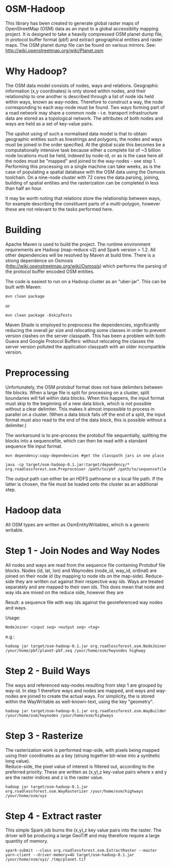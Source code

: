 OSM-Hadoop
==========
This library has been created to generate global raster maps of OpenStreetMap (OSM) data as an input to a global accessiblity mapping project.
It is designed to take a heavily compressed OSM planet dump file, in protocol buffer format (pbf) and extract geographical entities and raster maps.
The OSM planet dump file can be found on various mirrors. See: http://wiki.openstreetmap.org/wiki/Planet.osm

Why Hadoop?
===========
The OSM data model consists of nodes, ways and relations.
Geographic information (x,y coordinates) is only stored within nodes, and their relationship to one another is described through a list of node ids held within ways, known as way-nodes.
Therefore to construct a way, the node corresponding to each way-node must be found. Two ways forming part of a road network may share a common node - i.e. transport infrastructure data are stored as a topological network.
The attributes of both nodes and ways are held as a set of key-value pairs.

The upshot using of such a normalised data model is that to obtain geographic entities such as linestrings and polygons, 
the nodes and ways must be joined in the order specified. At the global scale this becomes be a computationally intensive task because either a complete list of ~3 billion node locations must be held, indexed by node-id, or as is the case here all the nodes must be "mapped" and joined to the way-nodes - see step 1.  
Performing this processing on a single machine can take weeks, as is the case of populating a spatial database with the OSM data using the Osmosis toolchain.  On a nine-node cluster with 72 cores the data parsing, joining, building of spatial entities and the rasterization can be completed in less than half an hour.

It may be worth noting that relations store the relationship between ways, for example describing the constituent parts of a multi-polygon, however these are not relevant to the tasks performed here.


Building
========
Apache Maven is used to build the project. The runtime environment requirements are Hadoop (map-reduce v2) and Spark version > 1.2. All other dependencies will be resolved by Maven at build time.
There is a strong dependence on Osmosis (http://wiki.openstreetmap.org/wiki/Osmosis) which performs the parsing of the protocol buffer encoded OSM entities.

The code is easiest to run on a Hadoop cluster as an "uber-jar".  This can be built with Maven:

```
mvn clean package 
```

or

```
mvn clean package -DskipTests
```

Maven Shade is employed to preprocess the dependencies, significantly reducing the overall jar size and relocating some classes in order to prevent version clashes on the server classpath. 
This has been a problem with both Guava and Google Protocol Buffers: without relocating the classes the server version polluted the application classpath with an older incompatible version.


Preprocessing
=============

Unfortunately, the OSM protobuf format does not have delimiters between file blocks. 
When a large file is split for processing on a cluster, split boundaries will fall within data blocks. 
When this happens, the input format must skip to the beginning of a new data block, which is not possible without a clear delimiter. 
This makes it almost impossible to process in parallel on a cluster.
(When a data block falls off the end of a split, the input format must also read to the end of the data block, this is possible without a delimiter.)

The workaround is to pre-process the protobuf file sequentially, splitting the blocks into a sequencefile, which can then be read with a standard sequence file input format.

```
mvn dependency:copy-dependencies #get the classpath jars in one place
```

```
java -cp target/osm-hadoop-0.1.jar:target/dependency/* org.roadlessforest.osm.Preprocesser /path/to/pbf /path/to/sequencefile
```

The output path can either be an HDFS pathname or a local file path. If the latter is chosen, the file must be loaded onto the cluster as an additional step.


Hadoop data
===========
All OSM types are written as OsmEntityWritables, which is a generic writable.


Step 1 - Join Nodes and Way Nodes
=================================
All nodes and ways are read from the sequence file containing Protobuf file blocks.
Nodes (id, lat, lon) and Waynodes (node_id, way_id, ordinal) are joined on their node id (by mapping to node ids on the map-side).
Reduce-side they are written out against their respective way ids. 
Ways are treated separately and are mapped to their own ids.
This does mean that node and way ids are mixed on the reduce side, however they are 

Result: a sequence file with way ids against the georeferenced way nodes and ways.

Usage: 
```
NodeJoiner <input seq> <output seq> <tag>
```

e.g.:
```
hadoop jar target/osm-hadoop-0.1.jar org.roadlessforest.osm.NodeJoiner  /your/home/pbf/planet-pbf.seq /your/home/osm/hwynodes highway
```


Step 2 - Build Ways
===================
The ways and referenced way-nodes resulting from step 1 are grouped by way-id. In step 1 therefore ways and nodes are mapped, and ways and way-nodes are joined to create the actual ways.
For simplicity, the  is stored within the WayWritable as well-known-text, using the key "geometry".

```
hadoop jar target/osm-hadoop-0.1.jar org.roadlessforest.osm.WayBuilder  /your/home/osm/hwynodes /your/home/osm/highways
```

Step 3 - Rasterize
============================
The rasterization work is performed map-side, with pixels being mapped using their coordinates as a key (strung together bit-wise into a synthetic long value).  
Reduce-side, the pixel value of interest is filtered out, according to the preferred priority. 
These are written as (x,y),z key-value pairs where x and y are the raster indices and z is the raster value.

```
hadoop jar target/osm-hadoop-0.1.jar org.roadlessforest.osm.WayRasterizer /your/home/osm/highways /your/home/osm/xyz
```


Step 4 - Extract raster
============================
This simple Spark job burns the (x,y),z key value pairs into the raster.
The driver will be producing a large GeoTiff and may therefore require a large quantity of memory.

```
spark-submit --class org.roadlessforest.osm.ExtractRaster --master yarn-client --driver-memory=4G target/osm-hadoop-0.1.jar /your/home/osm/xyz/ /tmp/planet.tif
```


